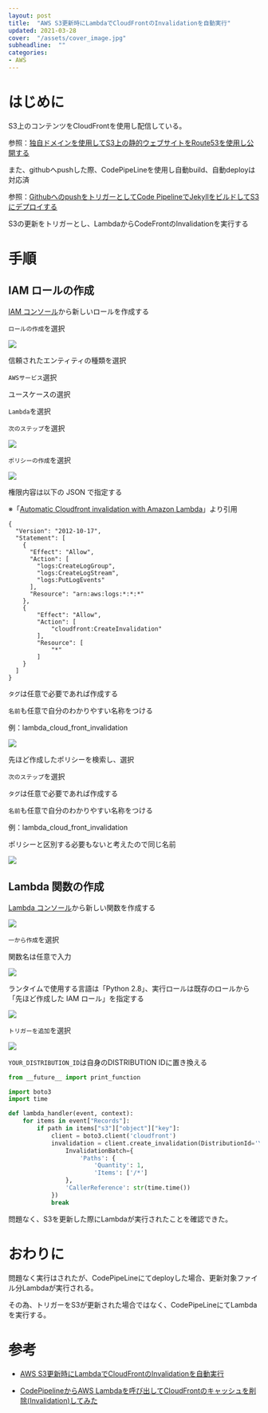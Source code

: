```yaml
---
layout: post
title:  "AWS S3更新時にLambdaでCloudFrontのInvalidationを自動実行"
updated: 2021-03-28
cover:  "/assets/cover_image.jpg"
subheadline:  ""
categories: 
- AWS
---
```


# はじめに

S3上のコンテンツをCloudFrontを使用し配信している。

参照：[独自ドメインを使用してS3上の静的ウェブサイトをRoute53を使用し公開する](https://kurutasu.github.io/2019/06/18/aws-s3-route53)

また、githubへpushした際、CodePipeLineを使用し自動build、自動deployは対応済

参照：[GithubへのpushをトリガーとしてCode PipelineでJekyllをビルドしてS3にデプロイする](https://kurutasu.github.io/2021/03/26/AWSCodeipeline-S3-Jekyll-github)

S3の更新をトリガーとし、LambdaからCodeFrontのInvalidationを実行する

# 手順

## IAM ロールの作成

[IAM コンソール](https://console.aws.amazon.com/iam/home?region=us-east-1#/users)から新しいロールを作成する

`ロールの作成`を選択

![](https://lh3.googleusercontent.com/pw/ACtC-3dVoJ0aXZb80LcRotH1AEnuuXp5-7WmzuXdU6dvzmgrJHS9_MHHqnHTq0a7-G-RnHIyPI6S7LfND1EachJVwNAj2xyRCZ2sLt_CS-i0dx-j5W6b0VbJ4aNxIByZJ-tut3Kn1gcDwW2DNsfEYlWNkF_s=w1322-h529-no?authuser=0)

信頼されたエンティティの種類を選択

`AWSサービス`選択

ユースケースの選択

`Lambda`を選択

`次のステップ`を選択

![](https://lh3.googleusercontent.com/pw/ACtC-3dluFNEQGK_3czOMRVmbQA3Rk-hENhvS5mxhFmQfV5IWsP4qOVJgf48mklSG2saz9LyKPLIPsuDX-UOeiBAvk1LP2FJoVJOH1WwV2zrotzydgfmRylR5d9p9XxTWAf-7o0GBGmnRD5KrgKrdHblGP_Z=w977-h545-no?authuser=0)

`ポリシーの作成`を選択

![](https://lh3.googleusercontent.com/pw/ACtC-3fYElxDQS0NW9ycQ8lTOaYs1fLt7vdB5bau3E88qhjgBj1aUvnUELGE0dWAioDlMZmj4rSmPMv9kA0oMGCLLtpheqEGkeJu2GvzMl_9Dcf0Si8x9zMHx7HEy9csqP7bNXaDWLEsf2kQ7pGk8j9UJUdO=w977-h548-no?authuser=0)

権限内容は以下の JSON で指定する

※「[Automatic Cloudfront invalidation with Amazon Lambda](https://blog.miguelangelnieto.net/posts/Automatic_Cloudfront_invalidation_with_Amazon_Lambda.html)」より引用

```
{
  "Version": "2012-10-17",
  "Statement": [
    {
      "Effect": "Allow",
      "Action": [
        "logs:CreateLogGroup",
        "logs:CreateLogStream",
        "logs:PutLogEvents"
      ],
      "Resource": "arn:aws:logs:*:*:*"
    },
    {
        "Effect": "Allow",
        "Action": [
            "cloudfront:CreateInvalidation"
        ],
        "Resource": [
            "*"
        ]
    }
  ]
}
```

`タグ`は任意で必要であれば作成する

`名前`も任意で自分のわかりやすい名称をつける

例：lambda_cloud_front_invalidation

![](https://lh3.googleusercontent.com/pw/ACtC-3dzCrRpdIx-uIL02khI_wpN2Cl401C8G9WiNxtR2I2DiCb_QXPSAmr7e0YR7tZbTdbvhIFhebzB1X3vNVEv-bul9ECYYkOvakgzzN-cBAoyT-Y8sDzk3kyS_ta7Am4TcJ924ufQX9XLn7eUX7_9H7_K=w1163-h482-no?authuser=0)

先ほど作成したポリシーを検索し、選択

`次のステップ`を選択

`タグ`は任意で必要であれば作成する

`名前`も任意で自分のわかりやすい名称をつける

例：lambda_cloud_front_invalidation

ポリシーと区別する必要もないと考えたので同じ名前

![](https://lh3.googleusercontent.com/pw/ACtC-3fKQeiXmuCKvU_lvbpB-NiUa7VQAhAZhUuiBlVV5JLcuO-tBgNFIaYAw2-9mnNG_5PhsBI5Ko8pXUCc4T-0iiOgxg5CpKzoM_xawvN0NzGfWQ6kYV1RMAGbkgNK8ShsOEHXrV8duxM1vo_vOugSmSz3=w973-h543-no?authuser=0)

## Lambda 関数の作成

[Lambda コンソール](https://ap-northeast-1.console.aws.amazon.com/lambda/home?region=ap-northeast-1#/functions)から新しい関数を作成する

![](https://lh3.googleusercontent.com/pw/ACtC-3dEtzTN_8eNl_gG4NVZ2kd6ZRa959AzYSiNhbdUWBmzO-hRTBkQgot1HuJb4I-DiyTIwhqiGYHSp5GUZpgsvRW6nRzQLdnc7RwRwtuPdjm_CD44w7N152FBiT-92PpMs1RyqzxH2GGjUS2k0KeTeq0W=w1285-h401-no?authuser=0)

`一から作成`を選択

関数名は任意で入力

![](https://lh3.googleusercontent.com/pw/ACtC-3eUhVHFQCTjDkvqeyzIRPkLA0SN9WHc12Ib5AxBp-X0Wm6p5mTCNK_s8aiVSp4OtAypvZvwgTt4suVv0Kof5vaVhtUe22rpaiIHHcMqD4-DsnVQFzR5AQkGvS7VDXksLHfjsQZsdlnE3NghDt972lKU=w1284-h546-no?authuser=0)

ランタイムで使用する言語は「Python 2.8」、実行ロールは既存のロールから「先ほど作成した IAM ロール」を指定する

![](https://lh3.googleusercontent.com/pw/ACtC-3ehgXv_VkN_dTiQV7GNeGJBIDxGPa_rA3-Cv38tFQ0M38hOdRX8_l0fZ_xkQq8lNlHvBkdvTW4xBy02HXPB8PZKEoVWkiBIucEzRCkhzROBOVXS0cPl4g3xrk8NG9A3DYMDqYHCTRdNJZHUg7anCX8Z=w1272-h490-no?authuser=0)

`トリガーを追加`を選択

![](https://lh3.googleusercontent.com/pw/ACtC-3ew4pWnqul_eYDh3zcw-535BuZc-m1hcrraFugW_N4wueRMUgqlXI--6P7FZoW84_N6gEJZ048FCRX7OQUCJ6maJVuei2rxa5Prw5jrPgoH9091vkHAk3vcoL2RP59AgqCDGMNtTerRsitwOMmKBBWr=w1208-h439-no?authuser=0)

`YOUR_DISTRIBUTION_ID`は自身のDISTRIBUTION IDに置き換える

```python
from __future__ import print_function

import boto3
import time

def lambda_handler(event, context):
    for items in event["Records"]:
        if path in items["s3"]["object"]["key"]:
            client = boto3.client('cloudfront')
            invalidation = client.create_invalidation(DistributionId='YOUR_DISTRIBUTION_ID',
                InvalidationBatch={
                    'Paths': {
                        'Quantity': 1,
                        'Items': ['/*']
                },
                'CallerReference': str(time.time())
            })
            break
```

問題なく、S3を更新した際にLambdaが実行されたことを確認できた。

# おわりに

問題なく実行はされたが、CodePipeLineにてdeployした場合、更新対象ファイル分Lambdaが実行される。

その為、トリガーをS3が更新された場合ではなく、CodePipeLineにてLambdaを実行する。

# 参考

* [AWS S3更新時にLambdaでCloudFrontのInvalidationを自動実行](https://qiita.com/kskinaba/items/dcf9693dd034517e114a)

* [CodePipelineからAWS Lambdaを呼び出してCloudFrontのキャッシュを削除(Invalidation)してみた](https://dev.classmethod.jp/articles/cloudfront-invalidation-using-codepipeline-custom-action/)